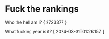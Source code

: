 # Fuck the rankings

Who the hell am I?
{ 2723377 }

What fucking year is it?
[ 2024-03-31T01:26:15Z ]
